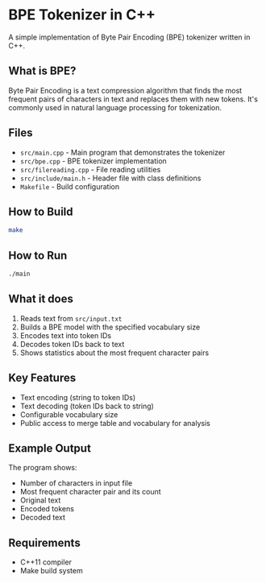 # BPE Tokenizer in C++

A simple implementation of Byte Pair Encoding (BPE) tokenizer written in C++.

## What is BPE?

Byte Pair Encoding is a text compression algorithm that finds the most frequent pairs of characters in text and replaces them with new tokens. It's commonly used in natural language processing for tokenization.

## Files

- `src/main.cpp` - Main program that demonstrates the tokenizer
- `src/bpe.cpp` - BPE tokenizer implementation
- `src/filereading.cpp` - File reading utilities
- `src/include/main.h` - Header file with class definitions
- `Makefile` - Build configuration

## How to Build

```bash
make
```

## How to Run

```bash
./main
```

## What it does

1. Reads text from `src/input.txt`
2. Builds a BPE model with the specified vocabulary size
3. Encodes text into token IDs
4. Decodes token IDs back to text
5. Shows statistics about the most frequent character pairs

## Key Features

- Text encoding (string to token IDs)
- Text decoding (token IDs back to string)
- Configurable vocabulary size
- Public access to merge table and vocabulary for analysis

## Example Output

The program shows:
- Number of characters in input file
- Most frequent character pair and its count
- Original text
- Encoded tokens
- Decoded text 

## Requirements

- C++11 compiler
- Make build system
